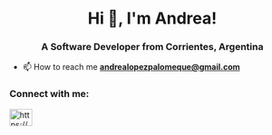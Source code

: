 <h1 align="center">Hi 👋, I'm Andrea!</h1>
<h3 align="center">A Software Developer from Corrientes, Argentina</h3>

- 📫 How to reach me **andrealopezpalomeque@gmail.com**

<h3 align="left">Connect with me:</h3>
<p align="left">
<a href="https://linkedin.com/in/https://www.linkedin.com/in/andrea-victoria-lopez-palomeque/" target="blank"><img align="center" src="https://raw.githubusercontent.com/rahuldkjain/github-profile-readme-generator/master/src/images/icons/Social/linked-in-alt.svg" alt="https://www.linkedin.com/in/andrea-victoria-lopez-palomeque/" height="30" width="40" /></a>
</p>
